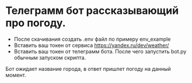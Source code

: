 # Телеграмм бот рассказывающий про погоду.
- После скачивания создать .env файл по примеру env_example
- Вставить ваш токен от сервиса https://yandex.ru/dev/weather/
- Вставить ваш токен от телеграмм бота.
После чего запустить bot.py обычным запуском скрипта. 

Бот ожидает название города, в ответ пришлет погоду на данный момент.
